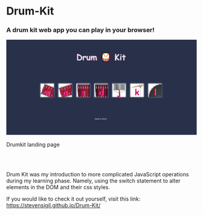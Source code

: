 # Drum-Kit
### A drum kit web app you can play in your browser!

![Drumkit demo image](https://github.com/StevenSigil/Drum-Kit/blob/main/images/DrumKit%20-%20GitHub%20Social%20Preview.png)
<figcaption>Drumkit landing page</figcaption>

<br/> <br/>

Drum Kit was my introduction to more complicated JavaScript operations during my learning phase.  Namely, using the switch statement to alter elements in the DOM and their css styles.

If you would like to check it out yourself, visit this link: https://stevensigil.github.io/Drum-Kit/
